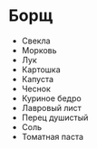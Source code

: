 # Борщ

* Свекла
* Морковь
* Лук
* Картошка
* Капуста
* Чеснок
* Куриное бедро
* Лавровый лист
* Перец душистый
* Соль
* Томатная паста
